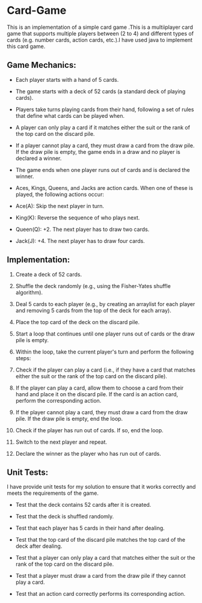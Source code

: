 # Card-Game

This is an implementation of a simple card game .This is a multiiplayer card game that supports multiple players between (2 to 4) and different types of cards (e.g. number cards, action cards, etc.).I have used java to implement this card game.

## Game Mechanics:

- Each player starts with a hand of 5 cards.

- The game starts with a deck of 52 cards (a standard deck of playing cards).

- Players take turns playing cards from their hand, following a set of rules that define what cards can be played when.

- A player can only play a card if it matches either the suit or the rank of the top card on the discard pile.

- If a player cannot play a card, they must draw a card from the draw pile. If the draw pile is empty, the game ends in a draw and no player is declared a winner.

- The game ends when one player runs out of cards and is declared the winner.

- Aces, Kings, Queens, and Jacks are action cards. When one of these is played, the following actions occur:

- Ace(A): Skip the next player in turn.

- King(K): Reverse the sequence of who plays next.

- Queen(Q): +2. The next player has to draw two cards.

- Jack(J): +4. The next player has to draw four cards.


## Implementation:

1. Create a deck of 52 cards.

2. Shuffle the deck randomly (e.g., using the Fisher-Yates shuffle algorithm).

3. Deal 5 cards to each player (e.g., by creating an arraylist for each player and removing 5 cards from the top of the deck for each array).

4. Place the top card of the deck on the discard pile.

5. Start a loop that continues until one player runs out of cards or the draw pile is empty.

6. Within the loop, take the current player's turn and perform the following steps:

7. Check if the player can play a card (i.e., if they have a card that matches either the suit or the rank of the top card on the discard pile).

8. If the player can play a card, allow them to choose a card from their hand and place it on the discard pile. If the card is an action card, perform the      corresponding action.

9. If the player cannot play a card, they must draw a card from the draw pile. If the draw pile is empty, end the loop.

10. Check if the player has run out of cards. If so, end the loop.

11. Switch to the next player and repeat.

12. Declare the winner as the player who has run out of cards.

## Unit Tests:

I have provide unit tests for my solution to ensure that it works correctly and meets the requirements of the game.

- Test that the deck contains 52 cards after it is created.

- Test that the deck is shuffled randomly.

- Test that each player has 5 cards in their hand after dealing.

- Test that the top card of the discard pile matches the top card of the deck after dealing.

- Test that a player can only play a card that matches either the suit or the rank of the top card on the discard pile.

- Test that a player must draw a card from the draw pile if they cannot play a card.

- Test that an action card correctly performs its corresponding action.

